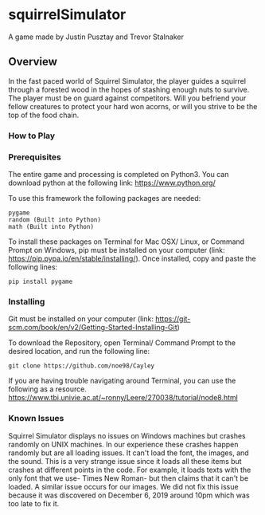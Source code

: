 # squirrelSimulator
A game made by Justin Pusztay and Trevor Stalnaker

## Overview
In the fast paced world of Squirrel Simulator, the player guides a squirrel through a forested wood in the hopes of stashing enough nuts to survive. The player must be on guard against competitors. Will you befriend your fellow creatures to protect your hard won acorns, or will you strive to be the top of the food chain.  

### How to Play

### Prerequisites
The entire game and processing is completed on Python3. 
You can download python at the following link:
https://www.python.org/

To use this framework the following packages are needed:
```
pygame
random (Built into Python)
math (Built into Python)
```
To install these packages on Terminal for  Mac OSX/ Linux, or Command Prompt on Windows, pip must be installed on your computer (link: https://pip.pypa.io/en/stable/installing/). Once installed, copy and paste the following lines:

```
pip install pygame
```
### Installing

Git must be installed on your computer (link: https://git-scm.com/book/en/v2/Getting-Started-Installing-Git)

To download the Repository, open Terminal/ Command Prompt to the desired location, and run the following line:

```
git clone https://github.com/noe98/Cayley
```
If you are having trouble navigating around Terminal, you can use the following as a resource. https://www.tbi.univie.ac.at/~ronny/Leere/270038/tutorial/node8.html

### Known Issues
Squirrel Simulator displays no issues on Windows machines but crashes randomly on UNIX machines. In our experience these crashes happen randomly but are all loading issues. It can't load the font, the images, and the sound. This is a very strange issue since it loads all these items but crashes at different points in the code. For example, it loads texts with the only font that we use- Times New Roman- but then claims that it can't be loaded. A similar issue occurs for our images. We did not fix this issue because it was discovered on December 6, 2019 around 10pm which was too late to fix it. 
